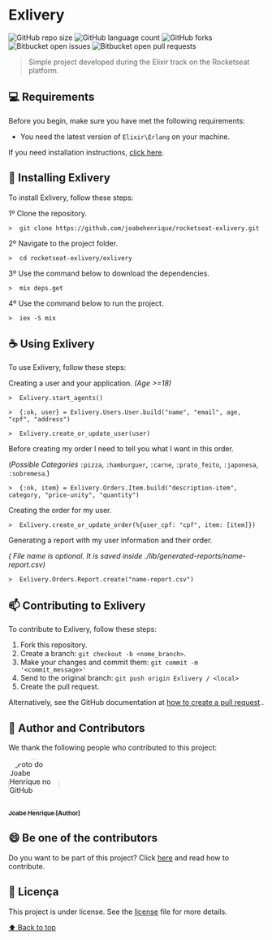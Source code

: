 # Exlivery

![GitHub repo size](https://img.shields.io/github/repo-size/joabehenrique/rocketseat-exlivery?style=flat)
![GitHub language count](https://img.shields.io/github/languages/count/joabehenrique/rocketseat-exlivery?style=flat)
![GitHub forks](https://img.shields.io/github/forks/joabehenrique/rocketseat-exlivery?style=flat)
![Bitbucket open issues](https://img.shields.io/bitbucket/issues/joabehenrique/rocketseat-exlivery?style=flat)
![Bitbucket open pull requests](https://img.shields.io/bitbucket/pr-raw/joabehenrique/rocketseat-exlivery?style=flat)

> Simple project developed during the Elixir track on the Rocketseat platform.

## 💻 Requirements

Before you begin, make sure you have met the following requirements:

- You need the latest version of `Elixir\Erlang` on your machine.

If you need installation instructions, [click here]("https://elixir-lang.org/install.html").

## 🚀 Installing Exlivery

To install Exlivery, follow these steps:

1º Clone the repository.

```
>  git clone https://github.com/joabehenrique/rocketseat-exlivery.git
```

2º Navigate to the project folder.

```
>  cd rocketseat-exlivery/exlivery
```

3º Use the command below to download the dependencies.

```
>  mix deps.get
```

4º Use the command below to run the project.

```
>  iex -S mix
```

## ☕ Using Exlivery

To use Exlivery, follow these steps:

Creating a user and your application. _(Age >=18)_

```
>  Exlivery.start_agents()
```

```
>  {:ok, user} = Exlivery.Users.User.build("name", "email", age, "cpf", "address")

>  Exlivery.create_or_update_user(user)
```

Before creating my order I need to tell you what I want in this order.

(_Possible Categories_ `:pizza`, `:hamburguer`, `:carne`, `:prato_feito`, `:japonesa`, `:sobremesa`.)

```
>  {:ok, item} = Exlivery.Orders.Item.build("description-item", category, "price-unity", "quantity")
```

Creating the order for my user.

```
>  Exlivery.create_or_update_order(%{user_cpf: "cpf", item: [item]})
```

Generating a report with my user information and their order.

_( File name is optional. It is saved inside ./lib/generated-reports/name-report.csv)_

```
>  Exlivery.Orders.Report.create("name-report.csv")
```

## 📫 Contributing to Exlivery

To contribute to Exlivery, follow these steps:

1. Fork this repository.
2. Create a branch: `git checkout -b <nome_branch>`.
3. Make your changes and commit them: `git commit -m '<commit_message>'`
4. Send to the original branch: `git push origin Exlivery / <local>`
5. Create the pull request.

Alternatively, see the GitHub documentation at [how to create a pull request](https://help.github.com/en/github/collaborating-with-issues-and-pull-requests/creating-a-pull-request)..

## 🤝 Author and Contributors

We thank the following people who contributed to this project:

<a href="#">
    <img src="https://avatars3.githubusercontent.com/u/64988299" width="100px" style="border-radius: 90px" alt="Foto do Joabe Henrique no GitHub"/><br>
    <sub>
        <b>Joabe Henrique [Author]</b>
    </sub>
    </a>
</td>

## 😄 Be one of the contributors<br>

Do you want to be part of this project? Click [here](https://github.com/joabehenrique/rocketseat-exlivery/blob/master/exlivery/CONTRIBUTING.md) and read how to contribute.

## 📝 Licença

This project is under license. See the [license](https://github.com/joabehenrique/rocketseat-exlivery/blob/master/exlivery/LICENSE.md) file for more details.

[⬆ Back to top](#Exlivery)<br>
